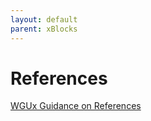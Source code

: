 ```yaml
---
layout: default
parent: xBlocks
---
```


# References
[WGUx Guidance on References](https://westerngovernorsuniversity.sharepoint.com/sites/WGUx2/SitePages/Ordered-List-and-References.aspx#attributions-and-references)